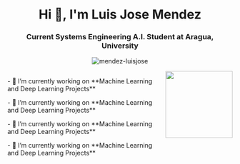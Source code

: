 <h1 align="center">Hi 👋, I'm Luis Jose Mendez</h1>
<h3 align="center">Current Systems Engineering A.I. Student at Aragua, University</h3>

<p align="center"><img align="center" src="https://github-readme-streak-stats.herokuapp.com/?user=mendez-luisjose&" alt="mendez-luisjose" /></p>

<div style="display: flex">
  <div>
    <p>- 🔭 I’m currently working on **Machine Learning and Deep Learning Projects**</p>
    <p>- 🔭 I’m currently working on **Machine Learning and Deep Learning Projects**</p>
    <p>- 🔭 I’m currently working on **Machine Learning and Deep Learning Projects**</p>
    <p>- 🔭 I’m currently working on **Machine Learning and Deep Learning Projects**</p>
  </div>
  <div>
  <img align="right" width="150" height="150" src="https://github.com/M0nica/M0nica/blob/main/octomonica/m0nica-octocat-rotating.gif?raw=true">
  </div>
</div>

